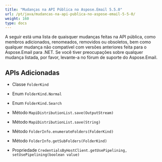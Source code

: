 ```yaml
---
title: "Mudanças na API Pública no Aspose.Email 5.5.0"
url: /pt/java/mudancas-na-api-publica-no-aspose-email-5-5-0/
weight: 160
type: docs
---
```


A seguir está uma lista de quaisquer mudanças feitas na API pública, como membros adicionados, renomeados, removidos ou obsoletos, bem como qualquer mudança não compatível com versões anteriores feita para o Aspose.Email para .NET. Se você tiver preocupações sobre qualquer mudança listada, por favor, levante-a no fórum de suporte do Aspose.Email.
## **APIs Adicionadas**
- Classe `FolderKind`
- Enum `FolderKind.Normal`
- Enum `FolderKind.Search`

- Método `MapiDistributionList.save(OutputStream)`
- Método `MapiDistributionList.save(String)`
- Método `FolderInfo.enumerateFolders(FolderKind)`
- Método `FolderInfo.getSubFolders(FolderKind)`
- Propriedade `CredentialsByHostClient.getUsePipelining, setUsePipelining(boolean value)`